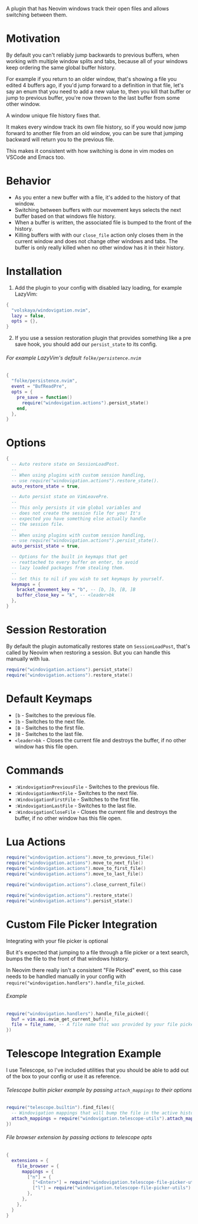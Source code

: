 A plugin that has Neovim windows track their open files and allows switching between them.

# Motivation

By default you can't reliably jump backwards to previous buffers, when working with multiple window splits and tabs, because all of your windows keep ordering the same global buffer history.

For example if you return to an older window, that's showing a file you edited 4 buffers ago, if you'd jump forward to a definition in that file, let's say an enum that you need to add a new value to, then you kill that buffer or jump to previous buffer, you're now thrown to the last buffer from some other window.

A window unique file history fixes that.

It makes every window track its own file history, so if you would now jump forward to another file from an old window, you can be sure that jumping backward will return you to the previous file.

This makes it consistent with how switching is done in vim modes on VSCode and Emacs too.

# Behavior

- As you enter a new buffer with a file, it's added to the history of that window.
- Switching between buffers with our movement keys selects the next buffer based on that windows file history.
- When a buffer is written, the associated file is bumped to the front of the history.
- Killing buffers with with our `close_file` action only closes them in the current window and does not change other windows and tabs. The buffer is only really killed when no other window has it in their history.

# Installation

1. Add the plugin to your config with disabled lazy loading, for example LazyVim:

```lua
{
  "volskaya/windovigation.nvim",
  lazy = false,
  opts = {},
}
```

2. If you use a session restoration plugin that provides something like a pre save hook, you should add our `persist_state` to its config.

###### For example LazyVim's default `folke/persistence.nvim`

```lua
{
  "folke/persistence.nvim",
  event = "BufReadPre",
  opts = {
    pre_save = function()
      require("windovigation.actions").persist_state()
    end,
  },
}
```

# Options

```lua
{
  -- Auto restore state on SessionLoadPost.
  --
  -- When using plugins with custom session handling,
  -- use require("windovigation.actions").restore_state().
  auto_restore_state = true,

  -- Auto persist state on VimLeavePre.
  --
  -- This only persists it vim global variables and
  -- does not create the session file for you! It's
  -- expected you have something else actually handle
  -- the session file.
  --
  -- When using plugins with custom session handling,
  -- use require("windovigation.actions").persist_state().
  auto_persist_state = true,

  -- Options for the built in keymaps that get
  -- reattached to every buffer on enter, to avoid
  -- lazy loaded packages from stealing them.
  --
  -- Set this to nil if you wish to set keymaps by yourself.
  keymaps = {
    bracket_movement_key = "b", -- [b, ]b, [B, ]B
    buffer_close_key = "k", -- <leader>bk
  },
}
```

# Session Restoration

By default the plugin automatically restores state on `SessionLoadPost`, that's called by Neovim when restoring a session. But you can handle this manually with lua.

```lua
require("windovigation.actions").persist_state()
require("windovigation.actions").restore_state()
```

# Default Keymaps

- `[b` - Switches to the previous file.
- `]b` - Switches to the next file.
- `[B` - Switches to the first file.
- `]B` - Switches to the last file.
- `<leader>bk` - Closes the current file and destroys the buffer, if no other window has this file open.

# Commands

- `:WindovigationPreviousFile` - Switches to the previous file.
- `:WindovigationNextFile` - Switches to the next file.
- `:WindovigationFirstFile` - Switches to the first file.
- `:WindovigationLastFile` - Switches to the last file.
- `:WindovigationCloseFile` - Closes the current file and destroys the buffer, if no other window has this file open.

# Lua Actions

```lua
require("windovigation.actions").move_to_previous_file()
require("windovigation.actions").move_to_next_file()
require("windovigation.actions").move_to_first_file()
require("windovigation.actions").move_to_last_file()

require("windovigation.actions").close_current_file()

require("windovigation.actions").restore_state()
require("windovigation.actions").persist_state()
```

# Custom File Picker Integration

Integrating with your file picker is optional

But it's expected that jumping to a file through a file picker or a text search, bumps the file to the front of that windows history.

In Neovim there really isn't a consistent "File Picked" event, so this case needs to be handled manually in your config with `require("windovigation.handlers").handle_file_picked`.

###### Example

```lua
require("windovigation.handlers").handle_file_picked({
  buf = vim.api.nvim_get_current_buf(),
  file = file_name, -- A file name that was provided by your file picker.
})
```

# Telescope Integration Example

I use Telescope, so I've included utilities that you should be able to add out of the box to your config or use it as reference.

###### Telescope bultin picker example by passing `attach_mappings` to their options

```lua
require("telescope.builtin").find_files({
  -- Windovigation mappings that will bump the file in the active history, when selected.
  attach_mappings = require("windovigation.telescope-utils").attach_mappings,
})
```

###### File browser extension by passing actions to telescope opts

```lua
{
  extensions = {
    file_browser = {
      mappings = {
        ["n"] = {
          ["<Enter>"] = require("windovigation.telescope-file-picker-utils").open_dir_or_file_action,
          ["l"] = require("windovigation.telescope-file-picker-utils").open_dir_or_file_action,
        },
      },
    },
  }
}
```

